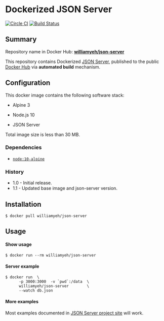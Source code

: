 Dockerized JSON Server
============

[![Circle CI](https://circleci.com/gh/William-Yeh/docker-json-server.svg?style=shield)](https://circleci.com/gh/William-Yeh/docker-json-server) [![Build Status](https://travis-ci.org/William-Yeh/docker-json-server.svg?branch=master)](https://travis-ci.org/William-Yeh/docker-json-server)


## Summary

Repository name in Docker Hub: **[williamyeh/json-server](https://hub.docker.com/r/williamyeh/json-server/)**

This repository contains Dockerized [JSON Server](https://github.com/typicode/json-server), published to the public [Docker Hub](https://hub.docker.com/) via **automated build** mechanism.



## Configuration

This docker image contains the following software stack:

- Alpine 3

- Node.js 10

- JSON Server

Total image size is less than 30 MB.


### Dependencies

- [`node:10-alpine`](https://hub.docker.com/_/node/)


### History

- 1.0 - Initial release.
- 1.1 - Updated base image and json-server version.


## Installation

```
$ docker pull williamyeh/json-server
```



## Usage


#### Show usage

```
$ docker run --rm williamyeh/json-server
```


#### Server example

```
$ docker run  \
      -p 3000:3000  -v `pwd`:/data  \
      williamyeh/json-server        \
      --watch db.json
```

#### More examples

Most examples documented in [JSON Server project site](https://github.com/typicode/json-server) will work.